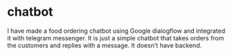 # chatbot
I have made a food ordering chatbot using Google dialogflow and integrated it with telegram messenger. It is just a simple chatbot that takes orders from the customers and replies with a message. It doesn't have backend.

